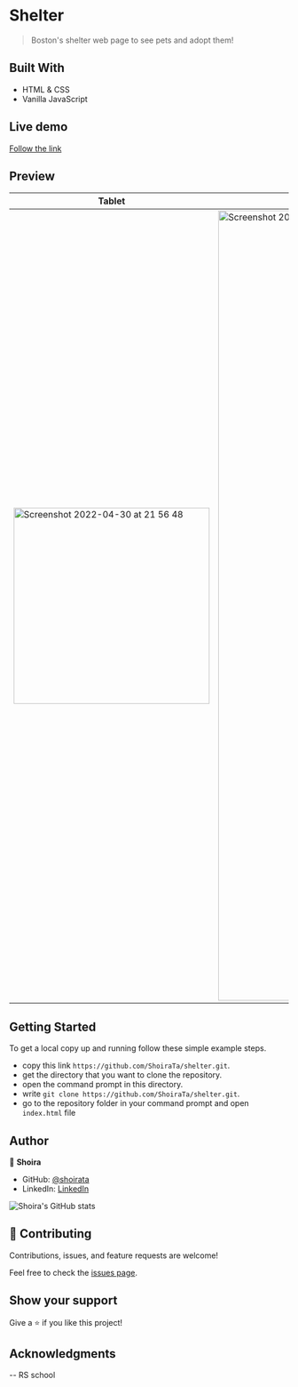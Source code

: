 # Shelter

> Boston's shelter web page to see pets and adopt them!

## Built With

- HTML & CSS
- Vanilla JavaScript

## Live demo

[Follow the link](https://shoirata.github.io/shelter/pages/main/index.html)

## Preview

| Tablet                                                                                                                                                                | Desktop                                                                                                                                                                |
| --------------------------------------------------------------------------------------------------------------------------------------------------------------------- | ---------------------------------------------------------------------------------------------------------------------------------------------------------------------- |
| <img width="353" alt="Screenshot 2022-04-30 at 21 56 48" src="https://user-images.githubusercontent.com/77038610/166116926-a86f10eb-8ea0-4655-a4d4-0abe22f10a11.png"> | <img width="1422" alt="Screenshot 2022-04-30 at 21 55 23" src="https://user-images.githubusercontent.com/77038610/166116879-6448f8ae-0732-4b87-8980-1cf2a74feec5.png"> |

## Getting Started

To get a local copy up and running follow these simple example steps.

- copy this link `https://github.com/ShoiraTa/shelter.git`.
- get the directory that you want to clone the repository.
- open the command prompt in this directory.
- write `git clone https://github.com/ShoiraTa/shelter.git`.
- go to the repository folder in your command prompt and open `index.html` file

## Author

👤 **Shoira**

- GitHub: [@shoirata](https://github.com/shoirata)
- LinkedIn: [LinkedIn](https://www.linkedin.com/in/shoira-tashpulatova-bab4a7122/)

![Shoira's GitHub stats](https://github-readme-stats.vercel.app/api?username=shoirata&count_private=true&theme=dark&show_icons=true)

## 🤝 Contributing

Contributions, issues, and feature requests are welcome!

Feel free to check the [issues page](../../issues/).

## Show your support

Give a ⭐️ if you like this project!

## Acknowledgments

-- RS school
